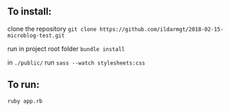 ## To install:

clone the repository
  `git clone https://github.com/ildarmgt/2018-02-15-microblog-test.git`

run in project root folder
  `bundle install`

in `./public/` run
  `sass --watch stylesheets:css`

## To run:

`ruby app.rb`